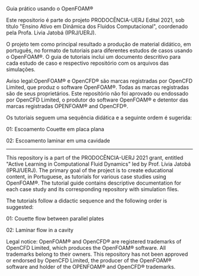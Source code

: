 Guia prático usando o OpenFOAM®

Este repositorio é parte do projeto PRODOCÊNCIA-UERJ Edital 2021, sob título "Ensino Ativo em Dinâmica dos Fluidos Computacional", coordenado pela Profa. Livia Jatobá (IPRJ/UERJ).

O projeto tem como principal resultado a produção de material didático, em português, no formato de tutoriais para diferentes estudos de casos usando o OpenFOAM®. O guia de tutoriais inclui um documento descritivo para cada estudo de caso e respectivo repositório com os arquivos das simulações. 

Aviso legal:OpenFOAM® e OpenCFD® são marcas registradas por OpenCFD Limited, que produz o software OpenFOAM®. Todas as marcas registradas são de seus proprietários. Este repositório não foi aprovado ou endossado por OpenCFD Limited, o produtor do software OpenFOAM® e detentor das marcas registradas OPENFOAM® and OpenCFD®.


Os tutoriais seguem uma sequência didática e a seguinte ordem é sugerida:

01: Escoamento Couette em placa plana 

02: Escoamento laminar em uma cavidade


_______________


This repository is a part of the PRODOCÊNCIA-UERJ 2021 grant, entitled "Active Learning in Computational Fluid Dynamics" led by Prof. Lívia Jatobá (IPRJ/UERJ). The primary goal of the project is to create educational content, in Portuguese, as tutorials for various case studies using OpenFOAM®. The tutorial guide contains descriptive documentation for each case study and its corresponding repository with simulation files. 

The tutorials follow a didactic sequence and the following order is suggested:

01: Couette flow between parallel plates

02: Laminar flow in a cavity

Legal notice: OpenFOAM® and OpenCFD® are registered trademarks of OpenCFD Limited, which produces the OpenFOAM® software. All trademarks belong to their owners. This repository has not been approved or endorsed by OpenCFD Limited, the producer of the OpenFOAM® software and holder of the OPENFOAM® and OpenCFD® trademarks.
